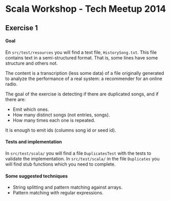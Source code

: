 
# Scala Workshop - Tech Meetup 2014

## Exercise 1

#### Goal

En `src/test/resources` you will find a text file, `HistorySong.txt`. This file contains text in a semi-structured format. That is, some lines have some structure and others not.

The content is a transcription (less some data) of a file originally generated to analyze the performance of a real system: a recommender for an online radio.

The goal of the exercise is detecting if there are duplicated songs, and if there are: 
* Emit which ones.
* How many distinct songs (not entries, songs).
* How many times each one is repeated.

It is enough to emit ids (columns song id or seed id).

#### Tests and implementation

In `src/test/scala/` you will find a file `DuplicatesTest` with the tests to validate the implementation.
In `src/test/scala/` in the file `Duplicates` you will find stub functions which you need to complete.

#### Some suggested techniques 

* String splitting and pattern matching against arrays.
* Pattern matching with regular expressions.


